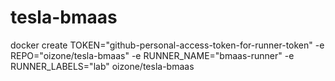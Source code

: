# tesla-bmaas

docker create TOKEN="github-personal-access-token-for-runner-token" -e REPO="oizone/tesla-bmaas" -e RUNNER_NAME="bmaas-runner" -e RUNNER_LABELS="lab" oizone/tesla-bmaas